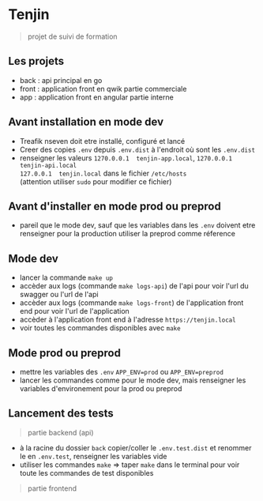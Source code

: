 # Tenjin

> projet de suivi de formation

## Les projets
- back : api principal en go
- front : application front en qwik partie commerciale
- app : application front en angular partie interne

## Avant installation en mode dev
- Treafik nseven doit etre installé, configuré et lancé
- Creer des copies `.env` depuis `.env.dist` à l'endroit où sont les `.env.dist`
- renseigner les valeurs `1270.0.0.1  tenjin-app.local`, `1270.0.0.1  tenjin-api.local`  
  `127.0.0.1  tenjin.local` dans le fichier `/etc/hosts`  
  (attention utiliser `sudo` pour modifier ce fichier)

## Avant d'installer en mode prod ou preprod
- pareil que le mode dev, sauf que les variables dans les `.env` doivent etre renseigner pour la production
  utiliser la preprod comme réference

## Mode dev
- lancer la commande `make up`
- accèder aux logs (commande `make logs-api`) de l'api pour voir l'url du swagger ou l'url de l'api
- accèder aux logs (commande `make logs-front`) de l'application front end pour voir l'url de l'application
- accèder à l'application front end à l'adresse `https://tenjin.local`
- voir toutes les commandes disponibles avec `make`

## Mode prod ou preprod
- mettre les variables des `.env` `APP_ENV=prod` ou `APP_ENV=preprod`
- lancer les commandes comme pour le mode dev, mais renseigner les variables d'environement pour la prod ou preprod

## Lancement des tests
> partie backend (api)
- à la racine du dossier `back` copier/coller le `.env.test.dist` et renommer le en `.env.test`, renseigner les variables vide  
- utiliser les commandes `make` => taper `make` dans le terminal pour voir toute les commandes de test disponibles   

> partie frontend
